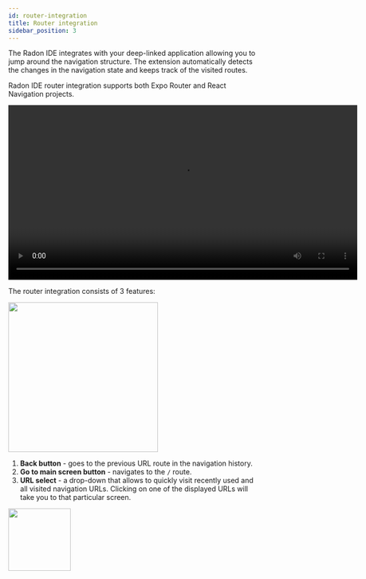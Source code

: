 ```yaml
---
id: router-integration
title: Router integration
sidebar_position: 3
---
```


The Radon IDE integrates with your deep-linked application allowing you to jump around the navigation structure.
The extension automatically detects the changes in the navigation state and keeps track of the visited routes.

Radon IDE router integration supports both Expo Router and React Navigation projects.

<video autoPlay loop width="700" controls className="shadow-image">
  <source src="/video/4_sztudio_url_bar.mp4" type="video/mp4"/>
</video>

The router integration consists of 3 features:

<img width="300" src="/img/docs/ide_router_integration.png" className="shadow-image"/>

1. **Back button** - goes to the previous URL route in the navigation history.
2. **Go to main screen button** - navigates to the `/` route.
3. **URL select** - a drop-down that allows to quickly visit recently used and all visited navigation URLs. Clicking on one of the displayed URLs will take you to that particular screen.

<img width="125" src="/img/docs/ide_url_select.png" />
